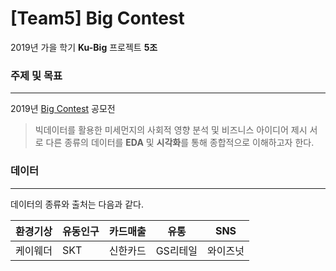 # [Team5] Big Contest

2019년 가을 학기 **Ku-Big** 프로젝트 **5조**


### 주제 및 목표
---------------------------------------------------

2019년 [Big Contest](https://www.bigcontest.or.kr/) 공모전
> 빅데이터를 활용한 미세먼지의 사회적 영향 분석 및 비즈니스 아이디어 제시
서로 다른 종류의 데이터를 **EDA** 및 **시각화**를 통해 종합적으로 이해하고자 한다.


### 데이터
--------------------------------------------------
데이터의 종류와 출처는 다음과 같다.  

환경기상 | 유동인구 | 카드매출 | 유통 | SNS
---- | ---- | ---- | ---- | ----
케이웨더 | SKT | 신한카드 | GS리테일 | 와이즈넛
